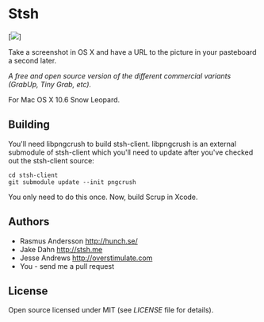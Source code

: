 # Stsh

[<img src="https://github.com/jakedahn/stsh-client/blob/393e8b60c24caa539f1d576c3ba2b57a1f76ff80/resources/stacheicon.png?raw=true" />]

Take a screenshot in OS X and have a URL to the picture in your pasteboard a second later.

*A free and open source version of the different commercial variants (GrabUp, Tiny Grab, etc).*

For Mac OS X 10.6 Snow Leopard.


## Building

You'll need libpngcrush to build stsh-client. libpngcrush is an external submodule of stsh-client which you'll need to update after you've checked out the stsh-client source:

	cd stsh-client
	git submodule update --init pngcrush

You only need to do this once. Now, build Scrup in Xcode.


## Authors

- Rasmus Andersson <http://hunch.se/>
- Jake Dahn <http://stsh.me>
- Jesse Andrews <http://overstimulate.com>
- You - send me a pull request


## License

Open source licensed under MIT (see _LICENSE_ file for details).
